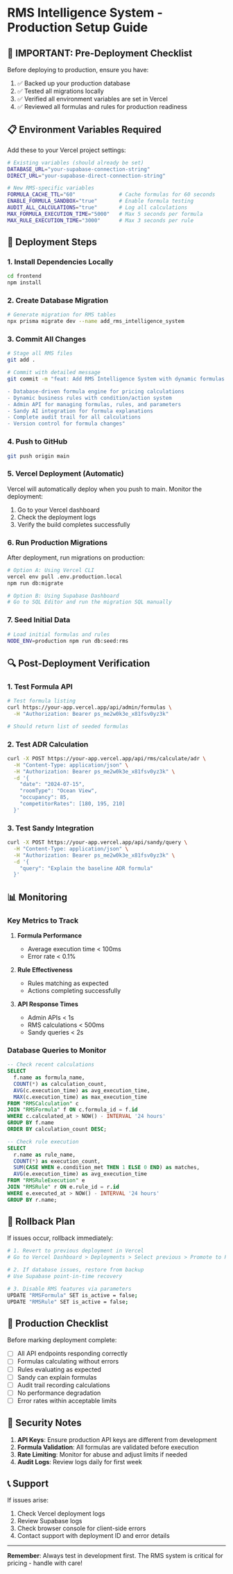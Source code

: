 # RMS Intelligence System - Production Setup Guide

## 🚨 IMPORTANT: Pre-Deployment Checklist

Before deploying to production, ensure you have:

1. ✅ Backed up your production database
2. ✅ Tested all migrations locally
3. ✅ Verified all environment variables are set in Vercel
4. ✅ Reviewed all formulas and rules for production readiness

## 📋 Environment Variables Required

Add these to your Vercel project settings:

```bash
# Existing variables (should already be set)
DATABASE_URL="your-supabase-connection-string"
DIRECT_URL="your-supabase-direct-connection-string"

# New RMS-specific variables
FORMULA_CACHE_TTL="60"              # Cache formulas for 60 seconds
ENABLE_FORMULA_SANDBOX="true"       # Enable formula testing
AUDIT_ALL_CALCULATIONS="true"       # Log all calculations
MAX_FORMULA_EXECUTION_TIME="5000"   # Max 5 seconds per formula
MAX_RULE_EXECUTION_TIME="3000"      # Max 3 seconds per rule
```

## 🚀 Deployment Steps

### 1. Install Dependencies Locally
```bash
cd frontend
npm install
```

### 2. Create Database Migration
```bash
# Generate migration for RMS tables
npx prisma migrate dev --name add_rms_intelligence_system
```

### 3. Commit All Changes
```bash
# Stage all RMS files
git add .

# Commit with detailed message
git commit -m "feat: Add RMS Intelligence System with dynamic formulas and rules

- Database-driven formula engine for pricing calculations
- Dynamic business rules with condition/action system
- Admin API for managing formulas, rules, and parameters
- Sandy AI integration for formula explanations
- Complete audit trail for all calculations
- Version control for formula changes"
```

### 4. Push to GitHub
```bash
git push origin main
```

### 5. Vercel Deployment (Automatic)
Vercel will automatically deploy when you push to main. Monitor the deployment:
1. Go to your Vercel dashboard
2. Check the deployment logs
3. Verify the build completes successfully

### 6. Run Production Migrations
After deployment, run migrations on production:

```bash
# Option A: Using Vercel CLI
vercel env pull .env.production.local
npm run db:migrate

# Option B: Using Supabase Dashboard
# Go to SQL Editor and run the migration SQL manually
```

### 7. Seed Initial Data
```bash
# Load initial formulas and rules
NODE_ENV=production npm run db:seed:rms
```

## 🔍 Post-Deployment Verification

### 1. Test Formula API
```bash
# Test formula listing
curl https://your-app.vercel.app/api/admin/formulas \
  -H "Authorization: Bearer ps_me2w0k3e_x81fsv0yz3k"

# Should return list of seeded formulas
```

### 2. Test ADR Calculation
```bash
curl -X POST https://your-app.vercel.app/api/rms/calculate/adr \
  -H "Content-Type: application/json" \
  -H "Authorization: Bearer ps_me2w0k3e_x81fsv0yz3k" \
  -d '{
    "date": "2024-07-15",
    "roomType": "Ocean View",
    "occupancy": 85,
    "competitorRates": [180, 195, 210]
  }'
```

### 3. Test Sandy Integration
```bash
curl -X POST https://your-app.vercel.app/api/sandy/query \
  -H "Content-Type: application/json" \
  -H "Authorization: Bearer ps_me2w0k3e_x81fsv0yz3k" \
  -d '{
    "query": "Explain the baseline ADR formula"
  }'
```

## 📊 Monitoring

### Key Metrics to Track
1. **Formula Performance**
   - Average execution time < 100ms
   - Error rate < 0.1%

2. **Rule Effectiveness**
   - Rules matching as expected
   - Actions completing successfully

3. **API Response Times**
   - Admin APIs < 1s
   - RMS calculations < 500ms
   - Sandy queries < 2s

### Database Queries to Monitor
```sql
-- Check recent calculations
SELECT 
  f.name as formula_name,
  COUNT(*) as calculation_count,
  AVG(c.execution_time) as avg_execution_time,
  MAX(c.execution_time) as max_execution_time
FROM "RMSCalculation" c
JOIN "RMSFormula" f ON c.formula_id = f.id
WHERE c.calculated_at > NOW() - INTERVAL '24 hours'
GROUP BY f.name
ORDER BY calculation_count DESC;

-- Check rule execution
SELECT 
  r.name as rule_name,
  COUNT(*) as execution_count,
  SUM(CASE WHEN e.condition_met THEN 1 ELSE 0 END) as matches,
  AVG(e.execution_time) as avg_execution_time
FROM "RMSRuleExecution" e
JOIN "RMSRule" r ON e.rule_id = r.id
WHERE e.executed_at > NOW() - INTERVAL '24 hours'
GROUP BY r.name;
```

## 🚨 Rollback Plan

If issues occur, rollback immediately:

```bash
# 1. Revert to previous deployment in Vercel
# Go to Vercel Dashboard > Deployments > Select previous > Promote to Production

# 2. If database issues, restore from backup
# Use Supabase point-in-time recovery

# 3. Disable RMS features via parameters
UPDATE "RMSFormula" SET is_active = false;
UPDATE "RMSRule" SET is_active = false;
```

## 📝 Production Checklist

Before marking deployment complete:

- [ ] All API endpoints responding correctly
- [ ] Formulas calculating without errors
- [ ] Rules evaluating as expected
- [ ] Sandy can explain formulas
- [ ] Audit trail recording calculations
- [ ] No performance degradation
- [ ] Error rates within acceptable limits

## 🔐 Security Notes

1. **API Keys**: Ensure production API keys are different from development
2. **Formula Validation**: All formulas are validated before execution
3. **Rate Limiting**: Monitor for abuse and adjust limits if needed
4. **Audit Logs**: Review logs daily for first week

## 📞 Support

If issues arise:
1. Check Vercel deployment logs
2. Review Supabase logs
3. Check browser console for client-side errors
4. Contact support with deployment ID and error details

---

**Remember**: Always test in development first. The RMS system is critical for pricing - handle with care!